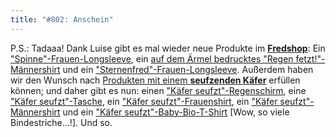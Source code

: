 ```yaml
---
title: "#802: Anschein"
---
```


P.S.: Tadaaa! Dank Luise gibt es mal wieder neue Produkte im <a href="http://125913.spreadshirt.net/de/DE/Shop"><strong>Fredshop</strong></a>: 
Ein <a href="http://125913.spreadshirt.net/de/DE/Shop/Article/Index/article/Spinne-5928081">"Spinne"-Frauen-Longsleeve</a>, 
ein <a href="http://125913.spreadshirt.net/de/DE/Shop/Article/Index/article/Regen-fetzt-5928012">auf dem Ärmel bedrucktes "Regen fetzt!"-Männershirt</a> 
und ein <a href="http://125913.spreadshirt.net/de/DE/Shop/Article/Index/article/Sternenfred-5927980">"Sternenfred"-Frauen-Longsleeve</a>.
Außerdem haben wir den Wunsch nach <a href="http://125913.spreadshirt.net/de/DE/Shop/Index/design/design/Kaefer-seufzt-4427328">Produkten mit einem <strong>seufzenden Käfer</strong></a> erfüllen können; und daher gibt es nun:
einen <a href="http://125913.spreadshirt.net/de/DE/Shop/Article/Index/article/Kaefer-seufzt-5927807">"Käfer seufzt"-Regenschirm</a>,
eine <a href="http://125913.spreadshirt.net/de/DE/Shop/Article/Index/article/Kaefer-seufzt-5927826">"Käfer seufzt"-Tasche</a>,
ein <a href="http://125913.spreadshirt.net/de/DE/Shop/Article/Index/article/Kaefer-seufzt-5927908">"Käfer seufzt"-Frauenshirt</a>,
ein <a href="http://125913.spreadshirt.net/de/DE/Shop/Article/Index/article/Kaefer-seufzt-5927909">"Käfer seufzt"-Männershirt</a> und ein
<a href="http://125913.spreadshirt.net/de/DE/Shop/Article/Index/article/Kaefer-seufzt-Bio-Produkt-5928089">"Käfer seufzt"-Baby-Bio-T-Shirt</a> [Wow, so viele Bindestriche...!].
Und so.
